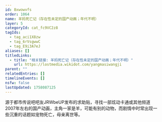 ```yaml
---
id: 8xwowvfs
order: 1064
name: 羊妈死亡记（存在性未定的国产动画；年代不明）
layer: 5
categoryId: cat_fc9VC2z8
tagIds:
  - tag_aci1X8zw
  - tag_6rVsgwwC
  - tag_E9i3A7eJ
aliases: []
titledLinks:
  - title: "相关链接: 羊妈死亡记（存在性未定的国产动画；年代不明）"
    url: https://lostmedia.wikidot.com/yangmasiwangji
parent: ""
relatedEntries: []
timelineEvents: []
nsfw: false
lastUpdated: 1758087125
---
```


源于都市传说吧吧友JRWbeUP发布的求助贴，寻找一部炫动卡通或其他频道2007年左右的国产动画，主角一家是羊，可能有别的动物，而剧情中时常出现一些沉重的话题如宠物死亡，母亲离世等。